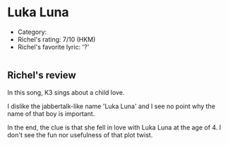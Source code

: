 # Luka Luna

 * Category: 
 * Richel's rating: 7/10 (HKM)
 * Richel's  favorite lyric: '?'

```
```

## Richel's review

In this song, K3 sings about a child love.

I dislike the jabbertalk-like name 'Luka Luna' and I see no point
why the name of that boy is important.

In the end, the clue is that she fell in love with Luka Luna at the age of 4.
I don't see the fun nor usefulness of that plot twist.
